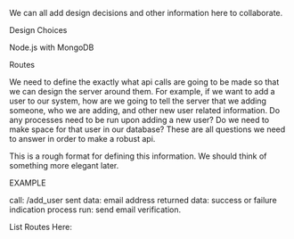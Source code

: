 We can all add design decisions and other information here to collaborate.

Design Choices

Node.js with MongoDB

Routes

We need to define the exactly what api calls are going to be made so that we can design the server around them. For example, if we want to add a user to our system, how are we going to tell the server that we adding someone, who we are adding, and other new user related information. Do any processes need to be run upon adding a new user? Do we need to make space for that user in our database? These are all questions we need to answer in order to make a robust api.

This is a rough format for defining this information. We should think of something more elegant later. 

EXAMPLE

call: /add_user
sent data: email address
returned data: success or failure indication
process run: send email verification.

List Routes Here:

